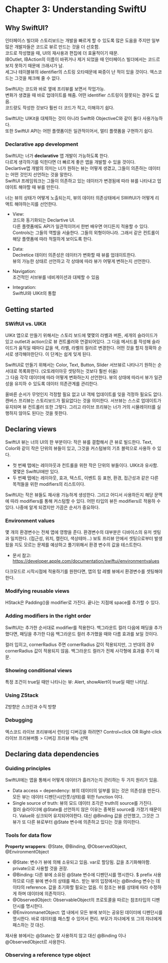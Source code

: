 # Chapter 3: Understanding SwiftU

## Why SwiftUI?
인터페이스 빌더와 스토리보드는 개발을 빠르게 할 수 있도록 많은 도움을 주지만 일부 많은 개발자들은 코드로 뷰르 만드는 것을 더 선호함. </br>
코드로 작성했을 때, UI의 재사용과 편집에 더 효율적이기 때문. </br>
IBOutlet, IBAction의 이름이 바뀌거나 제거 되었을 때 인터페이스 빌더에서는 코드르 보지 못하기 때문에 크래시가 남. </br>
세그나 테이블뷰의 identifier의 스트링 오타때문에 짜증이 난 적이 있을 것이다. 엑스코드는 그것을 체크해 줄 수 없다. </br>

SwiftUI는 코드와 바로 옆에 프리뷰를 보면서 작업가능. </br>
변화가 생겼을 때 바로 업데이트를 해줌. 어떤 identifier 스트링이 잘못되는 경우도 없음. </br>
코드량도 작성한 것보다 훨씬 더 코드가 적고, 이해햐기 쉽다. </br>


SwiftUI는 UIKit을 대체하는 것이 아니라 Swift와 ObjectiveC와 같이 둘다 사용가능하다. </br>
또한 SwiftUI API는 어떤 플랫폼이든 일관적이어서, 멀티 플랫폼을 구현하기 쉽다. </br>

### Declarative app development
SwiftUI는 너가 **declarative** 앱 개발이 가능하도록 한다. </br>
다르게 생각하기를 익힌다면 더 빠르게 좋은 앱을 개발할 수 있을 것이다. </br>
Declartive앱 개발의 의미는 너가 원하는 뷰는 어떻게 생겼고, 그들이 의존하는 데이터는 어떤 것인지 선언하는 것을 말한다. </br>
SwiftUI 프레임워크는 그들이 의존하고 있는 데이터가 변경됨에 따라 뷰를 나타내고 업데이트 해야할 때 뷰를 만든다. </br>

너는 뷰의 상태가 어떻게 노출되는지, 뷰의 데이터 의존상태에서 SWiftUI가 어떻게 리액트 해야하는지를 선언한다. </br>

- View: </br>
코드와 동기화되는 Declartive UI. </br>
다른 플랫폼에도 API가 일관적이어서 한번 배우면 어디든지 적용할 수 있다. </br>
Controls는 그들의 역할을 서술한다. 그들의 외형이아니라. 그래서 같은 컨트롤이 해당 플랫폼에 따라 적절하게 보이도록 한다. </br>

- Data: </br>
Declretice 데이터 의존성은 데이터가 변화할 때 뷰를 업데이트한다. </br>
뷰의 가능한 상태르 선언하고 각 상태에 따라 뷰가 어떻게 변하는지 선언한다. </br>

- Navigation: </br>
조건적인 서브뷰를 네비게이션과 대체할 수 있음

- Integration: </br>
SwiftUI와 UIKit의 통합

## Getting started

### SWiftUI vs. UIKit
UIKit 앱으로 만들기 위해서는 스토리 보드에 몇몇의 라벨과 버튼, 세개의 슬라이드가 있고 outlet과 action으로 뷰 컨트롤러와 연결되어있다. 그 다음 메서드를 작성해 슬라이드가 움직일 때마다 값을 색, 라벨, 라벨의 컬러르 변경한다. 어떤 것을 할지 정확하 순서로 생각해야한단다. 이 단계는 쉽게 잊게 된다. </br>

SwiftUI로 만들기 위해서는 Color, Text, Button, Slider 서브뷰르 나타나기 원하는 순서대로 목록화한다. (오토레이아웃 셋탕하는 것보다 훨씬 쉬움) </br>
그 다음 각각 데이터에 따라 어떻게 변화하는지 선언한다. 뷰의 상태에 따라서 뷰가 일관성을 유지하 수 있도록 데이터 의존관계를 관리한다. </br>

올바른 순서가 무엇인지 걱정할 필요 없고 UI 객체 업데이트를 잊을 걱정하 필요도 없다. 캔버스 프리뷰는 스토리보드가 필요없다는 것을 의미한다. 서브뷰는 스스로 업데이트가 유지되며 뷰 컨트롤러 또한 그렇다. 그리고 라이브 프리뷰는 너가 거의 시뮬레이터를 실행하지 않아도 된다는 것을 뜻한다. </br>

## Declaring views
SwiftUI 뷰는 너의 UI의 한 부분이다: 작은 뷰를 결합해서 큰 뷰로 빌드한다. Text, Color와 같이 작은 단위의 뷰들이 있고, 그것을 커스텀뷰의 기초 블럭으로 사용하 수 있다.

- 첫 번째 탭에는 레이아웃과 컨트롤을 위한 작은 단위의 뷰들이다. UIKit과 유사함. 몇몇은 SwiftUI에만 있다.
- 두 번째 탭에는 레이아웃, 효과, 텍스트, 이벤트 등 표현, 환경, 접근성과 같은 다른 목적들을 위한 modifiers의 리스트이다.

SwiftUI는 작은 뷰들도 재사용 가능하게 생성한다. 그리고 어디서 사용하든지 해당 문맥에 따라 modifiers를 통해 커스텀할 수 있다. 어떤 타입의 뷰든 modifiers르 적용하 수 있다. 나중에 알게 되겠지만 가끔은 순서가 중요하다.

### Environment values
몇 개의 환경변수는 전체 앱에 영향을 준다. 환경변수의 대부분은 디바이스의 유저 셋팅과 일치한다. (접근성, 위치, 캘린더, 색상테마...) 보토 프리뷰 안에서 셋팅으로부터 발생됬을 지도 모르는 문제를 예상하고 풀기위해서 환경 변수의 값을 테스트한다. 
- 문서 참고: https://developer.apple.com/documentation/swiftui/environmentvalues

다크모드르 시작시점에 적용하기를 원한다면, 앱의 탑 레벨 뷰에서 환경변수를 셋팅해야한다.

### Modifying reusable views
HStack은 Padding()을 modifier로 가진다. 끝나는 지점에 space를 추가할 수 있다. 

### Adding modifiers in the right order
SwiftUI는 추가한 순서대로 modifier를 적용한다. 백그라운트 컬러 다음에 패딩을 추가했다면, 패딩을 추가한 다음 백그라운드 컬러 추가했을 때와 다름 효과를 보일 것이다.

컬러 입히고, cornerRadius 주면 cornerRadius 값이 적용되지만, 그 반대의 경우 cornerRadius 값이 적용되지 않음.
백그라운드 컬러가 전체 사각형에 효과를 주기 때문.

### Showing conditional views
특정 조건이 true일 때만 나타나는 뷰: Alert, showAlert이 true일 때만 나타남.

### Using ZStack
Z방향은 스크린과 수직 방향 

### Debugging
엑스코드 라이브 프리뷰에서 런타임 디버깅을 하려면? Control+click OR Right-click 라이브 프리뷰버틍 > 디버깅 프리뷰 메뉴 선택

## Declaring data dependencies

### Guiding principles
SwiftUI에는 앱을 통해서 어떻게 데이터가 흘러가는지 관리하는 두 가지 원리가 있음.

- Data access = dependency: 뷰의 데이터의 일부를 읽는 것은 의존성을 만든다. 모든 뷰는 데이터 디펜던시(인풋/상태)를 위한 function 이다.
- Single source of truth: 뷰의 모드 데이터 조각은 truth의 source를 가진다. </br>
컬러 슬라이더에 @State를 선언하지 않은 이유는 중복된 source를 가졌기 때문이다. Value와 싱크되어 유지되어야한다. 대신 @Binding 값을 선언했고, 그것은 그 뷰가 또 다른 뷰로부터 @State 변수에 의존하고 있다는 것을 의미한다.

### Tools for data flow
**Property wrappers**: @State, @Binding, @ObservedObject, @EnvironmentObject

- @State: 변수가 뷰에 의해 소유되고 있음. var로 할당됨. 값을 초기화해야함. private으로 사용할 것을 권장.
- @Binding: 다른 뷰에 소유된 @State 변수에 디펜던시를 명시한다. $ prefix 사용하므로 다른 뷰에 변수의 상태를 패스. 받는 뷰의 입장에서는 @Binding 변수는 데이타의 reference. 값을 초기화할 필요는 없음. 이 참조는 뷰를 상태에 따라 수정하게 하며 데이터에 의존적이다.
- @ObservedObject: ObservableObject의 프로토콜을 따르는 참조타입의 디펜던시를 명시한다.
- @EnvironmanetObject: 앱 내에서 모든 뷰에 보이는 공유된 데이터에 디펜던시를 명시한다. 바로 데이터를 패스할 수 있어서 편리. 부모가 자녀에게 또 그의 자녀에게 패스하는 것 대신.

재사용 뷰에서는 @State는 잘 사용하지 않고 대신 @Binding 이나 @ObservedObject르 사용한다. 

### Observing a reference type object
